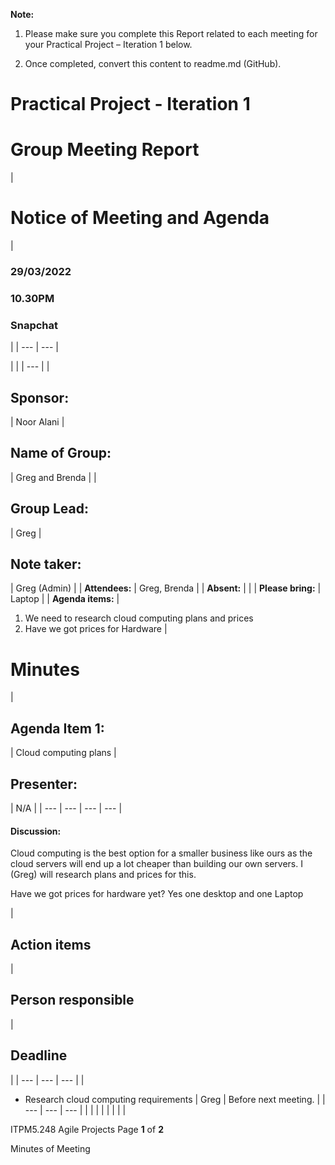 **Note:**

1. Please make sure you complete this Report related to each meeting for your Practical Project – Iteration 1 below.

2. Once completed, convert this content to readme.md (GitHub).

# **Practical Project - Iteration 1**

# Group Meeting Report

|


# **Notice of Meeting and Agenda**
 |
### 29/03/2022

### 10.30PM

### Snapchat
 |
| --- | --- |

|
 |
| --- |
|
## Sponsor:
 | Noor Alani |
## Name of Group:
 | Greg and Brenda |
|
## Group Lead:
 | Greg |
## Note taker:
 | Greg (Admin) |
| **Attendees:** | Greg, Brenda |
| **Absent:** |
 |
| **Please bring:** | Laptop |
| **Agenda items:** |
1. We need to research cloud computing plans and prices
2. Have we got prices for Hardware
 |

# Minutes

|
## Agenda Item 1:
 | Cloud computing plans |
## Presenter:
 | N/A |
| --- | --- | --- | --- |

#### Discussion:

Cloud computing is the best option for a smaller business like ours as the cloud servers will end up a lot cheaper than building our own servers. I (Greg) will research plans and prices for this.

Have we got prices for hardware yet? Yes one desktop and one Laptop

|
## Action items
 |
## Person responsible
 |
## Deadline
 |
| --- | --- | --- |
|
- Research cloud computing requirements
 | Greg | Before next meeting. |
| --- | --- | --- |
|
 |
 |
 |
|
 |
 |
 |

ITPM5.248 Agile Projects Page **1** of **2**

Minutes of Meeting